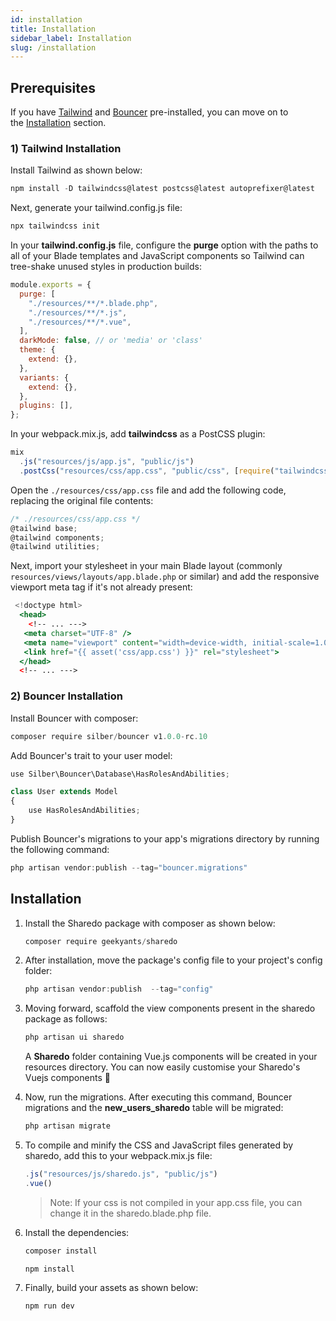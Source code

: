 ```yaml
---
id: installation
title: Installation
sidebar_label: Installation
slug: /installation
---
```


## **Prerequisites**

If you have [Tailwind](https://tailwindcss.com/) and [Bouncer](https://github.com/JosephSilber/bouncer) pre-installed, you can move on to the [Installation](#installation) section.

### 1) **Tailwind Installation**

Install Tailwind as shown below:

```jsx
npm install -D tailwindcss@latest postcss@latest autoprefixer@latest
```

Next, generate your tailwind.config.js file:

```jsx
npx tailwindcss init
```

In your **tailwind.config.js** file, configure the **purge** option with the paths to all of your Blade templates and JavaScript components so Tailwind can tree-shake unused styles in production builds:

```jsx
module.exports = {
  purge: [
    "./resources/**/*.blade.php",
    "./resources/**/*.js",
    "./resources/**/*.vue",
  ],
  darkMode: false, // or 'media' or 'class'
  theme: {
    extend: {},
  },
  variants: {
    extend: {},
  },
  plugins: [],
};
```

In your webpack.mix.js, add **tailwindcss** as a PostCSS plugin:

```jsx
mix
  .js("resources/js/app.js", "public/js")
  .postCss("resources/css/app.css", "public/css", [require("tailwindcss")]);
```

Open the `./resources/css/app.css` file and add the following code, replacing the original file contents:

```jsx
/* ./resources/css/app.css */
@tailwind base;
@tailwind components;
@tailwind utilities;

```

Next, import your stylesheet in your main Blade layout (commonly `resources/views/layouts/app.blade.php` or similar) and add the responsive viewport meta tag if it's not already present:

```jsx
 <!doctype html>
  <head>
    <!-- ... --->
   <meta charset="UTF-8" />
   <meta name="viewport" content="width=device-width, initial-scale=1.0" />
   <link href="{{ asset('css/app.css') }}" rel="stylesheet">
  </head>
  <!-- ... --->
```

### 2) **Bouncer Installation**

Install Bouncer with composer:

```jsx
composer require silber/bouncer v1.0.0-rc.10
```

Add Bouncer's trait to your user model:

```jsx
use Silber\Bouncer\Database\HasRolesAndAbilities;

class User extends Model
{
    use HasRolesAndAbilities;
}
```

Publish Bouncer's migrations to your app's migrations directory by running the following command:

```jsx
php artisan vendor:publish --tag="bouncer.migrations"
```

## **Installation**

1. Install the Sharedo package with composer as shown below:

   ```jsx
   composer require geekyants/sharedo
   ```

2. After installation, move the package's config file to your project's config folder:

   ```jsx
   php artisan vendor:publish  --tag="config"
   ```

3. Moving forward, scaffold the view components present in the sharedo package as follows:

   ```jsx
   php artisan ui sharedo
   ```

   A **Sharedo** folder containing Vue.js components will be created in your resources directory. You can now easily customise your Sharedo's Vuejs components 🚀

4. Now, run the migrations. After executing this command, Bouncer migrations and the **new_users_sharedo** table will be migrated:

   ```jsx
   php artisan migrate
   ```

5. To compile and minify the CSS and JavaScript files generated by sharedo, add this to your webpack.mix.js file:

   ```jsx
   .js("resources/js/sharedo.js", "public/js")
   .vue()
   ```

   > Note: If your css is not compiled in your app.css file, you can change it in the sharedo.blade.php file.

6. Install the dependencies:

   ```jsx
   composer install
   ```

   ```
   npm install
   ```

7. Finally, build your assets as shown below:

   ```jsx
   npm run dev
   ```
